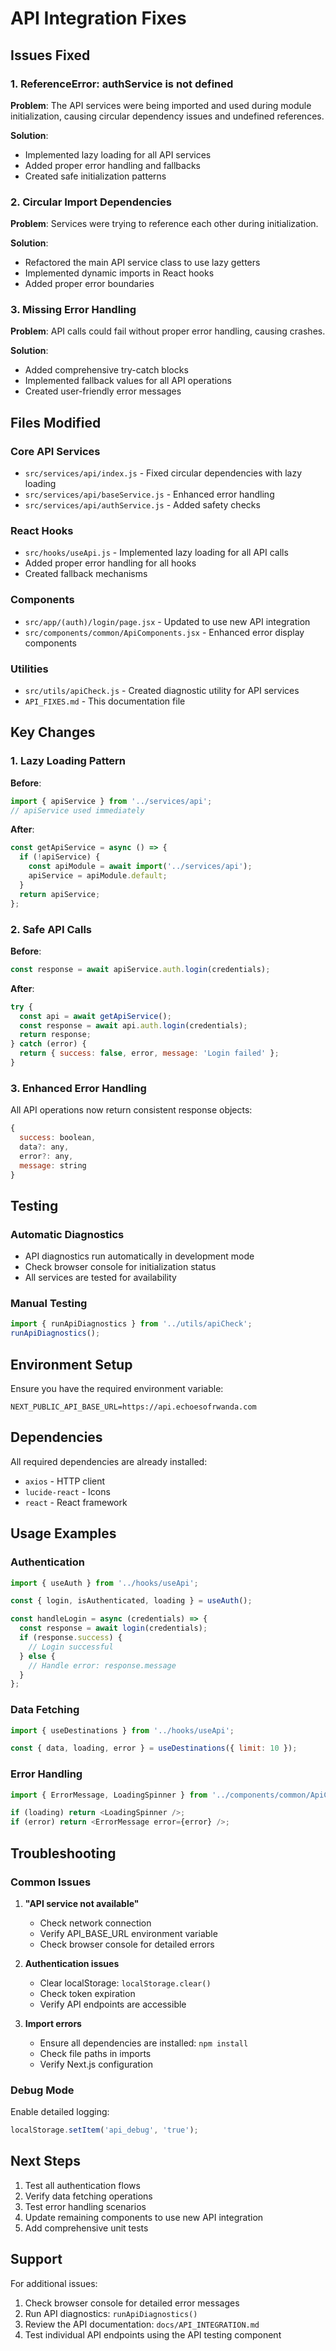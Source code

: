 # API Integration Fixes

## Issues Fixed

### 1. ReferenceError: authService is not defined

**Problem**: The API services were being imported and used during module initialization, causing circular dependency issues and undefined references.

**Solution**: 
- Implemented lazy loading for all API services
- Added proper error handling and fallbacks
- Created safe initialization patterns

### 2. Circular Import Dependencies

**Problem**: Services were trying to reference each other during initialization.

**Solution**:
- Refactored the main API service class to use lazy getters
- Implemented dynamic imports in React hooks
- Added proper error boundaries

### 3. Missing Error Handling

**Problem**: API calls could fail without proper error handling, causing crashes.

**Solution**:
- Added comprehensive try-catch blocks
- Implemented fallback values for all API operations
- Created user-friendly error messages

## Files Modified

### Core API Services
- `src/services/api/index.js` - Fixed circular dependencies with lazy loading
- `src/services/api/baseService.js` - Enhanced error handling
- `src/services/api/authService.js` - Added safety checks

### React Hooks
- `src/hooks/useApi.js` - Implemented lazy loading for all API calls
- Added proper error handling for all hooks
- Created fallback mechanisms

### Components
- `src/app/(auth)/login/page.jsx` - Updated to use new API integration
- `src/components/common/ApiComponents.jsx` - Enhanced error display components

### Utilities
- `src/utils/apiCheck.js` - Created diagnostic utility for API services
- `API_FIXES.md` - This documentation file

## Key Changes

### 1. Lazy Loading Pattern

**Before**:
```javascript
import { apiService } from '../services/api';
// apiService used immediately
```

**After**:
```javascript
const getApiService = async () => {
  if (!apiService) {
    const apiModule = await import('../services/api');
    apiService = apiModule.default;
  }
  return apiService;
};
```

### 2. Safe API Calls

**Before**:
```javascript
const response = await apiService.auth.login(credentials);
```

**After**:
```javascript
try {
  const api = await getApiService();
  const response = await api.auth.login(credentials);
  return response;
} catch (error) {
  return { success: false, error, message: 'Login failed' };
}
```

### 3. Enhanced Error Handling

All API operations now return consistent response objects:
```javascript
{
  success: boolean,
  data?: any,
  error?: any,
  message: string
}
```

## Testing

### Automatic Diagnostics
- API diagnostics run automatically in development mode
- Check browser console for initialization status
- All services are tested for availability

### Manual Testing
```javascript
import { runApiDiagnostics } from '../utils/apiCheck';
runApiDiagnostics();
```

## Environment Setup

Ensure you have the required environment variable:
```env
NEXT_PUBLIC_API_BASE_URL=https://api.echoesofrwanda.com
```

## Dependencies

All required dependencies are already installed:
- `axios` - HTTP client
- `lucide-react` - Icons
- `react` - React framework

## Usage Examples

### Authentication
```javascript
import { useAuth } from '../hooks/useApi';

const { login, isAuthenticated, loading } = useAuth();

const handleLogin = async (credentials) => {
  const response = await login(credentials);
  if (response.success) {
    // Login successful
  } else {
    // Handle error: response.message
  }
};
```

### Data Fetching
```javascript
import { useDestinations } from '../hooks/useApi';

const { data, loading, error } = useDestinations({ limit: 10 });
```

### Error Handling
```javascript
import { ErrorMessage, LoadingSpinner } from '../components/common/ApiComponents';

if (loading) return <LoadingSpinner />;
if (error) return <ErrorMessage error={error} />;
```

## Troubleshooting

### Common Issues

1. **"API service not available"**
   - Check network connection
   - Verify API_BASE_URL environment variable
   - Check browser console for detailed errors

2. **Authentication issues**
   - Clear localStorage: `localStorage.clear()`
   - Check token expiration
   - Verify API endpoints are accessible

3. **Import errors**
   - Ensure all dependencies are installed: `npm install`
   - Check file paths in imports
   - Verify Next.js configuration

### Debug Mode

Enable detailed logging:
```javascript
localStorage.setItem('api_debug', 'true');
```

## Next Steps

1. Test all authentication flows
2. Verify data fetching operations
3. Test error handling scenarios
4. Update remaining components to use new API integration
5. Add comprehensive unit tests

## Support

For additional issues:
1. Check browser console for detailed error messages
2. Run API diagnostics: `runApiDiagnostics()`
3. Review the API documentation: `docs/API_INTEGRATION.md`
4. Test individual API endpoints using the API testing component

